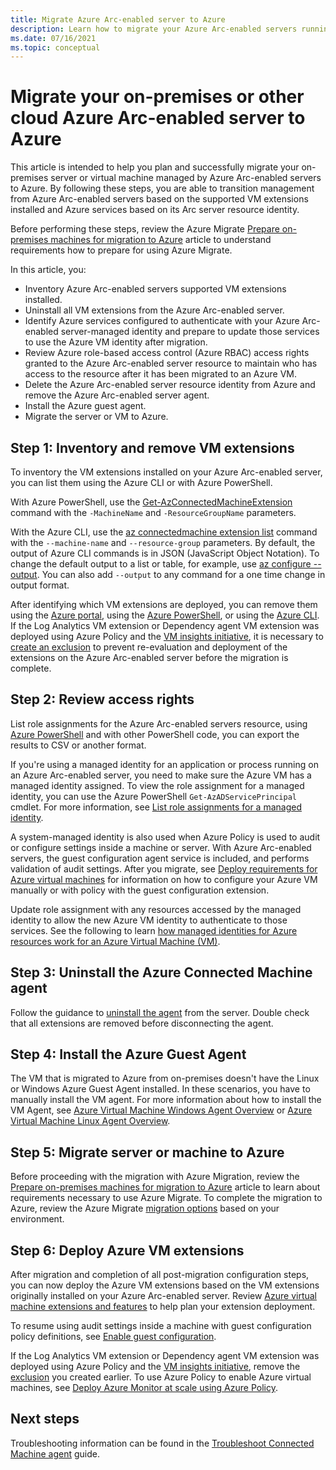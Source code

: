 ```yaml
---
title: Migrate Azure Arc-enabled server to Azure
description: Learn how to migrate your Azure Arc-enabled servers running on-premises or other cloud environment to Azure.
ms.date: 07/16/2021
ms.topic: conceptual
---
```


# Migrate your on-premises or other cloud Azure Arc-enabled server to Azure

This article is intended to help you plan and successfully migrate your on-premises server or virtual machine managed by Azure Arc-enabled servers to Azure. By following these steps, you are able to transition management from Azure Arc-enabled servers based on the supported VM extensions installed and Azure services based on its Arc server resource identity.

Before performing these steps, review the Azure Migrate [Prepare on-premises machines for migration to Azure](../../migrate/prepare-for-migration.md) article to understand requirements how to prepare for using Azure Migrate.

In this article, you:

* Inventory Azure Arc-enabled servers supported VM extensions installed.
* Uninstall all VM extensions from the Azure Arc-enabled server.
* Identify Azure services configured to authenticate with your Azure Arc-enabled server-managed identity and prepare to update those services to use the Azure VM identity after migration.
* Review Azure role-based access control (Azure RBAC) access rights granted to the Azure Arc-enabled server resource to maintain who has access to the resource after it has been migrated to an Azure VM.
* Delete the Azure Arc-enabled server resource identity from Azure and remove the Azure Arc-enabled server agent.
* Install the Azure guest agent.
* Migrate the server or VM to Azure.

## Step 1: Inventory and remove VM extensions

To inventory the VM extensions installed on your Azure Arc-enabled server, you can list them using the Azure CLI or with Azure PowerShell.

With Azure PowerShell, use the [Get-AzConnectedMachineExtension](/powershell/module/az.connectedmachine/get-azconnectedmachineextension) command with the `-MachineName` and `-ResourceGroupName` parameters.

With the Azure CLI, use the [az connectedmachine extension list](/cli/azure/connectedmachine/extension#az-connectedmachine-extension-list) command with the `--machine-name` and `--resource-group` parameters. By default, the output of Azure CLI commands is in JSON (JavaScript Object Notation). To change the default output to a list or table, for example, use [az configure --output](/cli/azure/reference-index). You can also add `--output` to any command for a one time change in output format.

After identifying which VM extensions are deployed, you can remove them using the [Azure portal](manage-vm-extensions-portal.md), using the [Azure PowerShell](manage-vm-extensions-powershell.md), or using the [Azure CLI](manage-vm-extensions-cli.md). If the Log Analytics VM extension or Dependency agent VM extension was deployed using Azure Policy and the [VM insights initiative](../../azure-monitor/vm/vminsights-enable-policy.md), it is necessary to [create an exclusion](../../governance/policy/tutorials/create-and-manage.md#remove-a-non-compliant-or-denied-resource-from-the-scope-with-an-exclusion) to prevent re-evaluation and deployment of the extensions on the Azure Arc-enabled server before the migration is complete.

## Step 2: Review access rights

List role assignments for the Azure Arc-enabled servers resource, using [Azure PowerShell](../../role-based-access-control/role-assignments-list-powershell.md#list-role-assignments-for-a-resource) and with other PowerShell code, you can export the results to CSV or another format.

If you're using a managed identity for an application or process running on an Azure Arc-enabled server, you need to make sure the Azure VM has a managed identity assigned. To view the role assignment for a managed identity, you can use the Azure PowerShell `Get-AzADServicePrincipal` cmdlet. For more information, see [List role assignments for a managed identity](../../role-based-access-control/role-assignments-list-powershell.md#list-role-assignments-for-a-managed-identity).

A system-managed identity is also used when Azure Policy is used to audit or configure settings inside a machine or server. With Azure Arc-enabled servers, the guest configuration agent service is included, and performs validation of audit settings. After you migrate, see [Deploy requirements for Azure virtual machines](../../governance/machine-configuration/overview.md#deploy-requirements-for-azure-virtual-machines) for information on how to configure your Azure VM manually or with policy with the guest configuration extension.

Update role assignment with any resources accessed by the managed identity to allow the new Azure VM identity to authenticate to those services. See the following to learn [how managed identities for Azure resources work for an Azure Virtual Machine (VM)](../../active-directory/managed-identities-azure-resources/how-managed-identities-work-vm.md).

## Step 3: Uninstall the Azure Connected Machine agent

Follow the guidance to [uninstall the agent](manage-agent.md#uninstall-the-agent) from the server. Double check that all extensions are removed before disconnecting the agent.

## Step 4: Install the Azure Guest Agent

The VM that is migrated to Azure from on-premises doesn't have the Linux or Windows Azure Guest Agent installed. In these scenarios, you have to manually install the VM agent. For more information about how to install the VM Agent, see [Azure Virtual Machine Windows Agent Overview](../../virtual-machines/extensions/agent-windows.md) or [Azure Virtual Machine Linux Agent Overview](../../virtual-machines/extensions/agent-linux.md).

## Step 5: Migrate server or machine to Azure

Before proceeding with the migration with Azure Migration, review the [Prepare on-premises machines for migration to Azure](../../migrate/prepare-for-migration.md) article to learn about requirements necessary to use Azure Migrate. To complete the migration to Azure, review the Azure Migrate [migration options](../../migrate/prepare-for-migration.md#next-steps) based on your environment.

## Step 6: Deploy Azure VM extensions

After migration and completion of all post-migration configuration steps, you can now deploy the Azure VM extensions based on the VM extensions originally installed on your Azure Arc-enabled server. Review [Azure virtual machine extensions and features](../../virtual-machines/extensions/overview.md) to help plan your extension deployment.

To resume using audit settings inside a machine with guest configuration policy definitions, see [Enable guest configuration](../../governance/machine-configuration/overview.md).

If the Log Analytics VM extension or Dependency agent VM extension was deployed using Azure Policy and the [VM insights initiative](../../azure-monitor/vm/vminsights-enable-policy.md), remove the [exclusion](../../governance/policy/tutorials/create-and-manage.md#remove-a-non-compliant-or-denied-resource-from-the-scope-with-an-exclusion) you created earlier. To use Azure Policy to enable Azure virtual machines, see [Deploy Azure Monitor at scale using Azure Policy](../../azure-monitor/best-practices.md).

## Next steps

Troubleshooting information can be found in the [Troubleshoot Connected Machine agent](troubleshoot-agent-onboard.md) guide.
